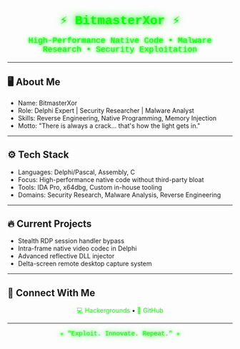 <!-- Cyberpunk Green Neon GitHub Profile README -->

<h1 align="center" style="color:#00FF00; font-family: 'Courier New', monospace; text-shadow: 0 0 10px #00FF00, 0 0 20px #00FF00;">
  ⚡ BitmasterXor ⚡
</h1>

<p align="center" style="color:#00FF00; font-family: 'Courier New', monospace; font-size: 18px; text-shadow: 0 0 5px #00FF00, 0 0 10px #00FF00;">
  High-Performance Native Code • Malware Research • Security Exploitation
</p>

---

## 🖥️ About Me
+ Name: BitmasterXor  
+ Role: Delphi Expert | Security Researcher | Malware Analyst  
+ Skills: Reverse Engineering, Native Programming, Memory Injection  
+ Motto: "There is always a crack... that's how the light gets in."

---

## ⚙️ Tech Stack
+ Languages: Delphi/Pascal, Assembly, C  
+ Focus: High-performance native code without third-party bloat  
+ Tools: IDA Pro, x64dbg, Custom in-house tooling  
+ Domains: Security Research, Malware Analysis, Reverse Engineering

---

## 🔥 Current Projects
+ Stealth RDP session handler bypass  
+ Intra-frame native video codec in Delphi  
+ Advanced reflective DLL injector  
+ Delta-screen remote desktop capture system

---

## 📡 Connect With Me
<p align="center">
  <a href="https://hackergrounds.com" style="color:#00FF00; text-decoration:none;">💻 Hackergrounds</a> •
  <a href="https://github.com/BitmasterXor" style="color:#00FF00; text-decoration:none;">🐙 GitHub</a>
</p>

---

<p align="center" style="color:#00FF00; text-shadow: 0 0 5px #00FF00, 0 0 15px #00FF00; font-family: 'Courier New', monospace;">
  ☣️ "Exploit. Innovate. Repeat." ☣️
</p>
